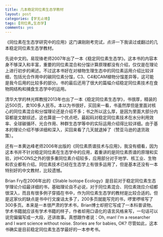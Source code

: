 ```yaml
---
title: 几本稳定同位素生态学教材
layout: post
categories: [学无止境]
tags: [同位素,生态学]
comments: yes
---
```


《同位素在生态学研究中的应用》这门课刚刚考完试，点评一下我读过或翻过的几本稳定同位素生态学教材。

先说中文的。易现锋老师2007年出了一本《稳定同位素生态学》。这本书的内容本身不够深入和丰富，重要的同位素混合和分馏计算原理都没有介绍，仅仅是在理论上进行初步的阐述。不过这本书好在对植物生理生态中的同位素运用介绍比较详细，包括光合作用中的碳同位素分馏，C3、C4和CAM植物分馏差异等，这可能是我今后用的比较多的部分。书的最后还用了很大的篇幅介绍稳定同位素技术在食物网结构和捕食生态学中的运用。

清华大学的林光辉教授2013年也出了一本《稳定同位素生态学》，书很厚，精装的近500页，卖100多人民币。本以为书很好，买回来一看，书虽然厚但是里面对核心的同位素混合和分馏理论还是介绍不多；书之所以这么厚，是因为里面大部分内容都是文献综述，这也算是一个优点吧，最起码对稳定同位素技术在水分利用效率、全球碳循环、光合作用、种群生态学等中的实际运用介绍得比较详细。由于基本的理论介绍不够详细和深入，买回来看了几天就退掉了（赞亚马逊的退货政策）。

还有一本黄达峰老师2006年出版的《同位素质谱技术与应用》，我没有细看，因为这本书并不针对稳定同位素在生态学中的应用，着重讲的是同位素质谱的原理和实验，对HCONS之外的很多重同位素介绍较多，应用部分对于地学、核工业、生物和农业都有介绍。同位素技术已经在生态学上有很多运用了，但是基本还没有一本特别好的中文教材，比较遗憾。

Brian Fry在2006年出的《Stable Isotope Ecology》是目前对于稳定同位素生态学理论介绍最详细的书，基础理论自不必说，对于同位素混合、同位素效应介绍都很深入，而且有很多例子穿插在书中，作为同位素生态学的教材是比较合适的。但是这家伙的缺点是书中行文废话太多了，200多页就能写完的书，啰里啰嗦写了300多页。本来是一本很严肃的学术书，Brian博士却把它写成了一本科普读物。学术书籍就应该有学术书籍的样子，作者却用口语化的语言风格来写，一句话可以说完偏偏写成一大段，还讲故事。真想跟作者说：Oh, man! I'm a researcher and I want science without noise. Stories are for babies, OK? 尽管如此，这本书确实是目前稳定同位素生态学最好的一本参考书。